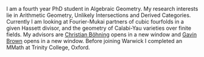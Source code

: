 I am a fourth year PhD student in Algebraic Geometry. My research interests lie in Arithmetic Geometry, Unlikely Intersections and Derived Categories. Currently I am looking at Fourier-Mukai partners of cubic fourfolds in a given Hassett divisor, and the geometry of Calabi-Yau varieties over finite fields. My advisors are [Christian Böhning](https://warwick.ac.uk/fac/sci/maths/people/staff/boehning/) opens in a new window and [Gavin Brown](https://warwick.ac.uk/fac/sci/maths/people/staff/brown/) opens in a new window. Before joining Warwick I completed an MMath at Trinity College, Oxford.
